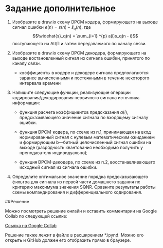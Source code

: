 # Задание дополнительное

1. Изобразите в draw.іо схему DPCM кодера, формирующего на выходе сигнал ошибки $e(n) = s(n) - \widehat{s}_q(n)$, где $$\widehat{s}_q(n) = \sum_{i=1} ^{p} a(i)s_q(n - i)$$ поступающего на АЦП и затем передаваемого по каналу связи.

1. Изобразите в draw.іо схему DPCM декодера, формирующего на выходе востановленный сигнал из сигнала ошибки, принятого по каналу связи.
    
    * коэффициенты в кодере и декодере сигнала предполагаются заранее вычисленными и постоянными в течение некоторого интервала времени

1. Напишите следующие функции, реализующие операции кодирования/декодирования первичного сигнала источника информации:

    * функция расчета коэффициентов предсказания $a(i)$, предсказывающего значение сигнала по входящему сигналу ошибки.

    * функция DPCM-кодера, по схеме из п.1‚ принимающая на вход нормированный сигнал с нулевым математическим ожиданием и формирующим b—битный целочисленный сигнал ошибки на выходе (разрядность квантования необходимо получить у преподавателя индивидуально);

    * функция DPCM-декодера, по схеме из п.2, восстанавливающего исходный сигнал из сигнала ошибки.

1. Определите оптимальное значение порядка предсказывающего фильтра для сигнала из первой части домашнего задания по критерию максимума значения SQNR. Сравните результаты работы схемы компандирования и дифференциального кодирования.

##Решение

Можно посмотреть решение онлайн и оставить комментарии на Google Collab по следующей ссылке:

[Ссылка на Google Collab]()

Решение также лежит в файле в расширением *.ipynd. Можно его открыть и GitHub должен его отобразить прямо в браузере.